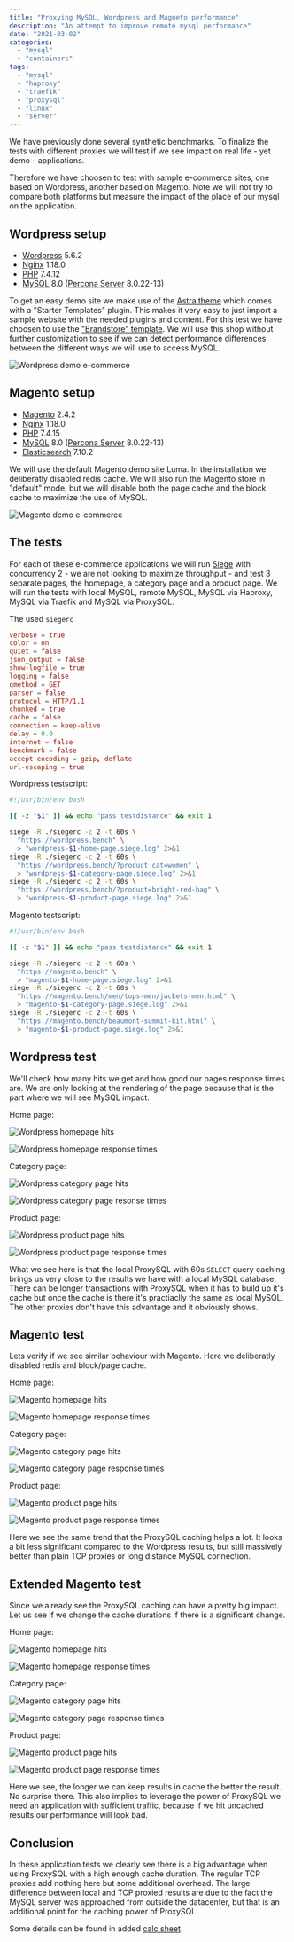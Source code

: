 ```yaml
---
title: "Proxying MySQL, Wordpress and Magneto performance"
description: "An attempt to improve remote mysql performance"
date: "2021-03-02"
categories:
  - "mysql"
  - "containers"
tags:
  - "mysql"
  - "haproxy"
  - "traefik"
  - "proxysql"
  - "linux"
  - "server"
---
```


We have previously done several synthetic benchmarks. To finalize the tests
with different proxies we will test if we see impact on real life - yet demo -
applications.

Therefore we have choosen to test with sample e-commerce sites, one based on
Wordpress, another based on Magento. Note we will not try to compare both
platforms but measure the impact of the place of our mysql on the application.

<!--more-->

## Wordpress setup

- [Wordpress][1] 5.6.2
- [Nginx][2] 1.18.0
- [PHP][3] 7.4.12
- [MySQL][4] 8.0 ([Percona Server][5] 8.0.22-13)

To get an easy demo site we make use of the [Astra theme][6] which comes with a
"Starter Templates" plugin. This makes it very easy to just import a sample
website with the needed plugins and content. For this test we have choosen to
use the ["Brandstore" template][7]. We will use this shop without further
customization to see if we can detect performance differences between the
different ways we will use to access MySQL.

![Wordpress demo e-commerce](./Screenshot_20210302_084326.png)

## Magento setup

- [Magento][8] 2.4.2
- [Nginx][2] 1.18.0
- [PHP][3] 7.4.15
- [MySQL][4] 8.0 ([Percona Server][5] 8.0.22-13)
- [Elasticsearch][9] 7.10.2

We will use the default Magento demo site Luma. In the installation we
deliberatly disabled redis cache. We will also run the Magento store in
"default" mode, but we will disable both the page cache and the block cache to
maximize the use of MySQL.

![Magento demo e-commerce](./Screenshot_20210302_084342.png)

## The tests

For each of these e-commerce applications we will run [Siege][10] with
concurrency 2 - we are not looking to maximize throughput - and test 3 separate
pages, the homepage, a category page and a product page. We will run the tests
with local MySQL, remote MySQL, MySQL via Haproxy, MySQL via Traefik and MySQL
via ProxySQL.

The used `siegerc`

```conf
verbose = true
color = on
quiet = false
json_output = false
show-logfile = true
logging = false
gmethod = GET
parser = false
protocol = HTTP/1.1
chunked = true
cache = false
connection = keep-alive
delay = 0.0
internet = false
benchmark = false
accept-encoding = gzip, deflate
url-escaping = true
```

Wordpress testscript:

```sh
#!/usr/bin/env bash

[[ -z "$1" ]] && echo "pass testdistance" && exit 1

siege -R ./siegerc -c 2 -t 60s \
  "https://wordpress.bench" \
  > "wordpress-$1-home-page.siege.log" 2>&1
siege -R ./siegerc -c 2 -t 60s \
  "https://wordpress.bench/?product_cat=women" \
  > "wordpress-$1-category-page.siege.log" 2>&1
siege -R ./siegerc -c 2 -t 60s \
  "https://wordpress.bench/?product=bright-red-bag" \
  > "wordpress-$1-product-page.siege.log" 2>&1
```

Magento testscript:

```sh
#!/usr/bin/env bash

[[ -z "$1" ]] && echo "pass testdistance" && exit 1

siege -R ./siegerc -c 2 -t 60s \
  "https://magento.bench" \
  > "magento-$1-home-page.siege.log" 2>&1
siege -R ./siegerc -c 2 -t 60s \
  "https://magento.bench/men/tops-men/jackets-men.html" \
  > "magento-$1-category-page.siege.log" 2>&1
siege -R ./siegerc -c 2 -t 60s \
  "https://magento.bench/beaumont-summit-kit.html" \
  > "magento-$1-product-page.siege.log" 2>&1
```

## Wordpress test

We'll check how many hits we get and how good our pages response times are. We
are only looking at the rendering of the page because that is the part where we
will see MySQL impact.

Home page:

![Wordpress homepage hits](./wordpress-homepage-hits.png)

![Wordpress homepage response times](./wordpress-homepage-response-times.png)

Category page:

![Wordpress category page hits](./wordpress-categroypage-hits.png)

![Wordpress category page resonse times](./wordpress-categroypage-response-times.png)

Product page:

![Wordpress product page hits](./wordpress-productpage-htis.png)

![Wordpress product page response times](./wordpress-productpage-response-times.png)

What we see here is that the local ProxySQL with 60s `SELECT` query caching
brings us very close to the results we have with a local MySQL database. There
can be longer transactions with ProxySQL when it has to build up it's cache but
once the cache is there it's practiaclly the same as local MySQL. The other
proxies don't have this advantage and it obviously shows.

## Magento test

Lets verify if we see similar behaviour with Magento. Here we deliberatly
disabled redis and block/page cache.

Home page:

![Magento homepage hits](./magento-homepage-hits.png)

![Magento homepage response times](./magento-homepage-response-times.png)

Category page:

![Magento category page hits](./magento-categorypage-hits.png)

![Magento category page response times](./magento-categorypage-response-times.png)

Product page:

![Magento product page hits](./magento-productpage-hits.png)

![Magento product page response times](./magento-productpage-response-times.png)

Here we see the same trend that the ProxySQL caching helps a lot. It looks a
bit less significant compared to the Wordpress results, but still massively
better than plain TCP proxies or long distance MySQL connection.

## Extended Magento test

Since we already see the ProxySQL caching can have a pretty big impact. Let us
see if we change the cache durations if there is a significant change.

Home page:

![Magento homepage hits](./magento-homepage-proxysql-cache-variations-hits.png)

![Magento homepage response times](./magento-homepage-proxysql-cache-variations-response-times.png)

Category page:

![Magento category page hits](./magento-categorypage-proxysql-cache-variations-hits.png)

![Magento category page response times](./magento-categorypage-proxysql-cache-variations-response-times.png)

Product page:

![Magento product page hits](./magento-productpage-proxysql-cache-variations-hits.png)

![Magento product page response times](./magento-productpage-proxysql-cache-variations-response-times.png)

Here we see, the longer we can keep results in cache the better the result. No
surprise there. This also implies to leverage the power of ProxySQL we need an
application with sufficient traffic, because if we hit uncached results our
performance will look bad.

## Conclusion

In these application tests we clearly see there is a big advantage when using
ProxySQL with a high enough cache duration. The regular TCP proxies add nothing
here but some additional overhead. The large difference between local and TCP
proxied results are due to the fact the MySQL server was approached from
outside the datacenter, but that is an additional point for the caching power
of ProxySQL.

Some details can be found in added [calc sheet](./application-pageload-comparison.ods).

[1]: https://wordpress.org
[2]: https://nginx.org/en/
[3]: https://www.php.net
[4]: https://www.mysql.com
[5]: https://www.percona.com/software/mysql-database
[6]: https://wpastra.com
[7]: https://websitedemos.net/brandstore-02/
[8]: https://magento.com
[9]: https://www.elastic.co/elasticsearch/
[10]: https://www.joedog.org/siege-home/
